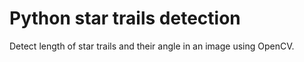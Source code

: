 # Python star trails detection

Detect length of star trails and their angle in an image using OpenCV.
